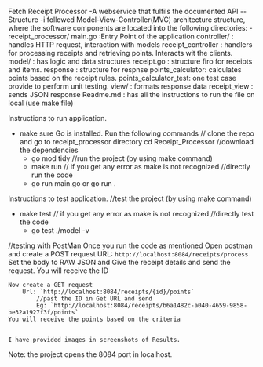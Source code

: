Fetch Receipt Processor
-A webservice that fulfils the documented API
 --Structure
 -i followed Model-View-Controller(MVC) architecture structure, where the software components are located into the following directories:
  -receipt_processor/
        main.go :Entry Point of the application
        controller/ : handles HTTP request, interaction with models
                receipt_controller : handlers for processing receipts and retrieving points. Interacts wit the clients.
        model/ : has logic and data structures
                receipt.go : structure firo for receipts and items.
                response : structure for respnse
                points_calculator: calculates points based on the receipt rules.
                points_calculator_test: one test case provide to perform unit testing.
        view/ : formats response data
                receipt_view : sends JSON response
        Readme.md : has all the instructions to run the file on local (use make file)

 Instructions to run application.
 - make sure Go is installed. Run the following commands
     // clone the repo and go to receipt_processor directory
        cd Receipt_Processor
     //download the dependencies
     - go mod tidy
     //run the project (by using make command)
     - make run
     // if you get any error as make is not recognized 
        //directly run the code
    - go run main.go or go run .

 Instructions to test application.
 //test the project (by using make command)
 - make test
 // if you get any error as make is not recognized 
    //directly test the code
    - go test ./model -v


 //testing with PostMan
    Once you run the code as mentioned
    Open  postman and create a POST request
        URL: `http://localhost:8084/receipts/process` 
        Set the body to RAW JSON and Give the receipt details and send the request.
    You will receive the ID

    Now create a GET request
        Url: `http://localhost:8084/receipts/{id}/points` 
            //past the ID in Get URL and send
            Eg: `http://localhost:8084/receipts/b6a1482c-a040-4659-9858-be32a1927f3f/points` 
    You will receive the points based on the criteria


    I have provided images in screenshots of Results.

 Note: the project opens the 8084 port in localhost.

